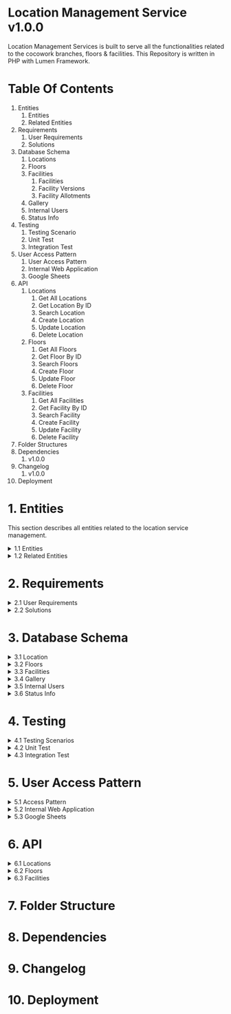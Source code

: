 Location Management Service v1.0.0
======
Location Management Services is built to serve all the functionalities related to the cocowork branches, floors & facilities.
This Repository is written in PHP with Lumen Framework.

# Table Of Contents
1. Entities
    1. Entities
    2. Related Entities
2. Requirements
    1. User Requirements
    2. Solutions
3. Database Schema
    1. Locations
    2. Floors
    3. Facilities
        1. Facilities
        2. Facility Versions
        3. Facility Allotments
    4. Gallery
    5. Internal Users
    6. Status Info
4. Testing
    1. Testing Scenario
    2. Unit Test
    3. Integration Test
5. User Access Pattern
    1. User Access Pattern
    2. Internal Web Application
    3. Google Sheets
6. API
    1. Locations
        1. Get All Locations
        2. Get Location By ID
        3. Search Location
        3. Create Location
        4. Update Location
        5. Delete Location
    2. Floors
        1. Get All Floors
        2. Get Floor By ID
        3. Search Floors
        3. Create Floor
        4. Update Floor
        5. Delete Floor
    3. Facilities
        1. Get All Facilities
        2. Get Facility By ID
        3. Search Facility
        3. Create Facility
        4. Update Facility
        5. Delete Facility
7. Folder Structures
8. Dependencies
    1. v1.0.0
9. Changelog
    1. v1.0.0
10. Deployment

1\. Entities
======
This section describes all entities related to the location service management.
<details>
    <summary>1.1 Entities</summary>
        <p>
            <ol>
                <li>
                    <p>
                        <strong>Locations</strong>
                        <p>
                            Locations Entity represents number of cocowork locations. Every location has their own unique code that will be used in the lease agreement/ letter of offer. This unique code would be a standard code identifier for each location used across cocowork's departments.
                            Every location has its image gallery which are shown in the Cocowork websites.
                        </p>
                    </p>
                </li>
                <li>
                    <p>
                        <strong>Floors</strong>
                        <p>
                            Floors Entity represents floors in every cocowork locations. Every Floor has its floor plan stored in the gallery.
                        </p>
                    </p>
                </li>
                <li>
                    <p>
                        <strong>Facilities, Facility Versions & Facility Allotments</strong>
                        <p>
                            Facilities Entity represents private offices, coworking desks, meeting rooms, event spaces, game rooms, etc. Each Facility has its image gallery. This entity should be able to be modified anytime and store the previous state as we accomodate in the <strong>facility versions</strong>.
                        </p>
                        <p>
                            Facility Allotments Entity is a repository to manage our facilty inventories for particular dates and locations. 
                        </p>
                    </p>
                </li>
            </ol>
        </p>
</details>
<details>
    <summary>1.2 Related Entities</summary>
    <ul>
        <li>
            <p>
                <strong>Gallery</strong>
                <p>Gallery is used as files/ image bucket of each entities in the location service management. Location, Floor & Facility Entities relate to gallery as 1-1 relationship.</p>
            </p>
        </li>
        <li>
            <p>
                <strong>Internal Users</strong>
                <p>Internal Users is the creator of each entity in the location service management. Location, Floor & Facility Entities relate to internal user as 1-1 relationship.</p>
            </p>
        </li>
        <li>
            <p>
                <strong>Status Info</strong>
                <p>Status Info is the creator of each entity in the location service management. Location, Floor & Facility Entities relate to status info as 1-1 relationship.</p>
                <p>The values are : <br/> <i>Active = 1, Inactive = 2, Deleted = 3</i></p>
            </p>
        </li>
    </ul>
</details> 

2\. Requirements
======
<details>
    <summary>2.1 User Requirements</summary>
    <ul>
        <li>
            <strong>Location Code</strong>
            <p>
                Location should have different <u>unique code</u> to be used in the lease agreement. The code must be generated by Finance Department and used across all departments.
            </p>
        </li>
        <li>
            <strong>Facilities Versioning</strong>
            <p>
                Each facility must be able to be changed dynamically depends on the situational needs. For example, <i>Game Room</i> should be able to be changed as <i>Private Office</i> starting from particular dates. 
            </p>
        </li>
        <li>
            <strong>Coworking Desks</strong>
            <p>
                Each coworking desks can be shared among different products. e.g. Flexi Desk/ Team Desk/ Dedicated Desk.
            </p>
        </li>
    </ul>
</details>
<details>
    <summary>2.2 Solutions</summary>
    <ul>
        <li>
            <strong>Facilities Versioning</strong>
            <p>
                Every change in facility state will be stored in <i>facility_versions</i> table. The latest state will be stored in <i>facilities</i> tables. Every state changes can be distinguished by the creation date. (created_at from facility_versions table).
            </p>
        </li>
    </ul>
</details>


3\. Database Schema
======
<details>
    <summary>3.1 Location </summary>
    <p>
        <table>
            <tr>
                <th>id | PK</th>
                <th>name</th>
                <th>description</th>
                <th>address</th>
                <th>gallery_id | FK</th>
                <th>city</th>
                <th>state</th>
                <th>zipcode</th>
                <th>country</th>
                <th>phone_number</th>
                <th>unique_code</th>
                <th>timezone</th>
                <th>notification_email</th>
                <th>reply_to_email</th>
                <th>from_email</th>
                <th>status_id | FK</th>
                <th>created_by</th>
                <th>created_at</th>
                <th>updated_at</th>
                <th>building</th>
                <th>lat</th>
                <th>long</th>
                <th>slug</th>
            </tr>
            <tr>
                <td>int4(32)*</td>
                <td>varchar(255)*</td>
                <td>text</td>
                <td>varchar(255)</td>
                <td>int4(32)</td>
                <td>varchar(255)</td>
                <td>varchar(255)</td>
                <td>varchar(255)</td>
                <td>varchar(255)</td>
                <td>varchar(255)</td>
                <td>varchar(255)</td>
                <td>timestampz</td>
                <td>varchar(255)*</td>
                <td>varchar(255)</td>
                <td>varchar(255)</td>
                <td>int4(32)*</td>
                <td>int4(32)*</td>
                <td>timestamp</td>
                <td>timestamp</td>
                <td>varchar*</td>
                <td>varchar</td>
                <td>varchar</td>
                <td>varchar*</td>
            </tr>
        </table>
        <i>* is Required</i>
    </p>
</details>
<details>
    <summary>3.2 Floors</summary>
    <p></p>
</details>
<details>
    <summary>3.3 Facilities</summary>
    <p></p>
</details>
<details>
    <summary>3.4 Gallery</summary>
    <p></p>
</details>
<details>
    <summary>3.5 Internal Users</summary>
    <p></p>
</details>
<details>
    <summary>3.6 Status Info</summary>
    <p></p>
</details>

4\. Testing
======
<details>
    <summary>4.1 Testing Scenarios </summary>
    <p>Entities</p>
</details>
<details>
    <summary>4.2 Unit Test </summary>
    <p>Entities</p>
</details>
<details>
    <summary>4.3 Integration Test </summary>
    <p>Entities</p>
</details>

5\. User Access Pattern
======
<details>
    <summary>5.1 Access Pattern </summary>
    <p> </p>
</details>
<details>
    <summary>5.2 Internal Web Application </summary>
    <p> </p>
</details>
<details>
    <summary>5.3 Google Sheets </summary>
    <p> </p>
</details>

6\. API
======
<details>
    <summary>6.1 Locations </summary>
    <p> </p>
</details>
<details>
    <summary>6.2 Floors </summary>
    <p> </p>
</details>
<details>
    <summary>6.3 Facilities </summary>
    <p> </p>
</details>

7\. Folder Structure
======

8\. Dependencies
======

9\. Changelog
======

10\. Deployment
======




